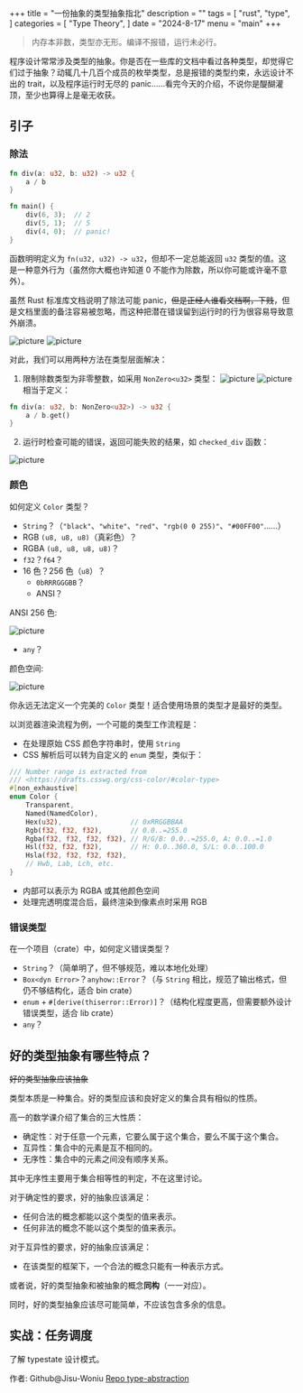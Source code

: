 +++
title = "一份抽象的类型抽象指北"
description = ""
tags = [
    "rust",
    "type",
]
categories = [
    "Type Theory",
]
date = "2024-8-17"
menu = "main"
+++

> 内存本非数，类型亦无形。编译不报错，运行未必行。

程序设计常常涉及类型的抽象。你是否在一些库的文档中看过各种类型，却觉得它们过于抽象？动辄几十几百个成员的枚举类型，总是报错的类型约束，永远设计不出的 trait，以及程序运行时无尽的 panic……看完今天的介绍，不说你是醍醐灌顶，至少也算得上是毫无收获。

<!--more-->

## 引子

### 除法

```rust
fn div(a: u32, b: u32) -> u32 {
    a / b
}

fn main() {
    div(6, 3);  // 2
    div(5, 1);  // 5
    div(4, 0);  // panic!
}
```

函数明明定义为 `fn(u32, u32) -> u32`，但却不一定总能返回 `u32` 类型的值。这是一种意外行为（虽然你大概也许知道 0 不能作为除数，所以你可能或许毫不意外）。

虽然 Rust 标准库文档说明了除法可能 panic，~~但是正经人谁看文档啊，下贱~~，但是文档里面的备注容易被忽略，而这种把潜在错误留到运行时的行为很容易导致意外崩溃。

![picture](pics/impl_div_for_u32.png)
![picture](pics/div_impl_integer.png)

对此，我们可以用两种方法在类型层面解决：

1. 限制除数类型为非零整数，如采用 `NonZero<u32>` 类型：
![picture](pics/impl_div_non_zero_u32_for_u32.png)
![picture](pics/impl_div_non_zero_u32_for_u32_src.png)
相当于定义：

```rust
fn div(a: u32, b: NonZero<u32>) -> u32 {
    a / b.get()
}
```

2. 运行时检查可能的错误，返回可能失败的结果，如 `checked_div` 函数：

![picture](pics/checked_div_u32.png)

### 颜色

如何定义 `Color` 类型？

* `String`？（`"black"`、`"white"`、`"red"`、`"rgb(0 0 255)"`、`"#00FF00"`……）
* RGB `(u8, u8, u8)`（真彩色）？
* RGBA `(u8, u8, u8, u8)`？
* `f32`？`f64`？
* 16 色？256 色（`u8`）？
    - `0bRRRGGGBB`？
    - ANSI？

ANSI 256 色:

![picture](pics/ansi-256-color.png)

* `any`？

颜色空间:

![picture](pics/CIE1931xy_gamut_comparison.png)

你永远无法定义一个完美的 `Color` 类型！适合使用场景的类型才是最好的类型。

以浏览器渲染流程为例，一个可能的类型工作流程是：

* 在处理原始 CSS 颜色字符串时，使用 `String`
* CSS 解析后可以转为自定义的 `enum` 类型，类似于：

```rust
/// Number range is extracted from
/// <https://drafts.csswg.org/css-color/#color-type>
#[non_exhaustive]
enum Color {
    Transparent,
    Named(NamedColor),
    Hex(u32),                 // 0xRRGGBBAA
    Rgb(f32, f32, f32),       // 0.0..=255.0
    Rgba(f32, f32, f32, f32), // R/G/B: 0.0..=255.0, A: 0.0..=1.0
    Hsl(f32, f32, f32),       // H: 0.0..360.0, S/L: 0.0..100.0
    Hsla(f32, f32, f32, f32),
    // Hwb, Lab, Lch, etc.
}
```

* 内部可以表示为 RGBA 或其他颜色空间
* 处理完透明度混合后，最终渲染到像素点时采用 RGB

### 错误类型

在一个项目（crate）中，如何定义错误类型？

* `String`？（简单明了，但不够规范，难以本地化处理）
* `Box<dyn Error>`？`anyhow::Error`？（与 `String` 相比，规范了输出格式，但仍不够结构化，适合 bin crate）
* `enum` + `#[derive(thiserror::Error)]`？（结构化程度更高，但需要额外设计错误类型，适合 lib crate）
* `any`？

## 好的类型抽象有哪些特点？

~~好的类型抽象应该抽象~~

类型本质是一种集合。好的类型应该和良好定义的集合具有相似的性质。

高一的数学课介绍了集合的三大性质：

* 确定性：对于任意一个元素，它要么属于这个集合，要么不属于这个集合。
* 互异性：集合中的元素是互不相同的。
* 无序性：集合中的元素之间没有顺序关系。

其中无序性主要用于集合相等性的判定，不在这里讨论。

对于确定性的要求，好的抽象应该满足：

* 任何合法的概念都能以这个类型的值来表示。
* 任何非法的概念不能以这个类型的值来表示。

对于互异性的要求，好的抽象应该满足：

* 在该类型的框架下，一个合法的概念只能有一种表示方式。

或者说，好的类型抽象和被抽象的概念**同构**（一一对应）。

同时，好的类型抽象应该尽可能简单，不应该包含多余的信息。

## 实战：任务调度

了解 typestate 设计模式。

作者: Github@Jisu-Woniu
[Repo type-abstraction](https://github.com/SAST-Mathematics-SIG/type-abstraction/)